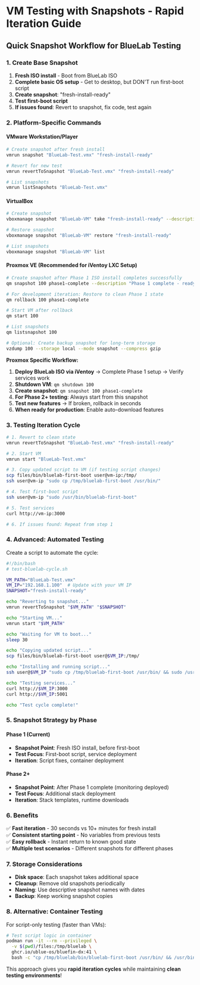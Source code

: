 # VM Testing with Snapshots - Rapid Iteration Guide

## Quick Snapshot Workflow for BlueLab Testing

### 1. Create Base Snapshot
1. **Fresh ISO install** - Boot from BlueLab ISO
2. **Complete basic OS setup** - Get to desktop, but DON'T run first-boot script
3. **Create snapshot**: "fresh-install-ready"
4. **Test first-boot script** 
5. **If issues found**: Revert to snapshot, fix code, test again

### 2. Platform-Specific Commands

#### VMware Workstation/Player
```bash
# Create snapshot after fresh install
vmrun snapshot "BlueLab-Test.vmx" "fresh-install-ready"

# Revert for new test
vmrun revertToSnapshot "BlueLab-Test.vmx" "fresh-install-ready"

# List snapshots
vmrun listSnapshots "BlueLab-Test.vmx"
```

#### VirtualBox
```bash
# Create snapshot
vboxmanage snapshot "BlueLab-VM" take "fresh-install-ready" --description "Fresh ISO install, ready for first-boot testing"

# Restore snapshot
vboxmanage snapshot "BlueLab-VM" restore "fresh-install-ready"

# List snapshots
vboxmanage snapshot "BlueLab-VM" list
```

#### Proxmox VE (Recommended for iVentoy LXC Setup)
```bash
# Create snapshot after Phase 1 ISO install completes successfully
qm snapshot 100 phase1-complete --description "Phase 1 complete - ready for Phase 2+ testing"

# For development iteration: Restore to clean Phase 1 state
qm rollback 100 phase1-complete

# Start VM after rollback
qm start 100

# List snapshots
qm listsnapshot 100

# Optional: Create backup snapshot for long-term storage
vzdump 100 --storage local --mode snapshot --compress gzip
```

**Proxmox Specific Workflow:**
1. **Deploy BlueLab ISO via iVentoy** → Complete Phase 1 setup → Verify services work
2. **Shutdown VM**: `qm shutdown 100`  
3. **Create snapshot**: `qm snapshot 100 phase1-complete`
4. **For Phase 2+ testing**: Always start from this snapshot
5. **Test new features** → If broken, rollback in seconds
6. **When ready for production**: Enable auto-download features

### 3. Testing Iteration Cycle

```bash
# 1. Revert to clean state
vmrun revertToSnapshot "BlueLab-Test.vmx" "fresh-install-ready"

# 2. Start VM
vmrun start "BlueLab-Test.vmx"

# 3. Copy updated script to VM (if testing script changes)
scp files/bin/bluelab-first-boot user@vm-ip:/tmp/
ssh user@vm-ip "sudo cp /tmp/bluelab-first-boot /usr/bin/"

# 4. Test first-boot script
ssh user@vm-ip "sudo /usr/bin/bluelab-first-boot"

# 5. Test services
curl http://vm-ip:3000

# 6. If issues found: Repeat from step 1
```

### 4. Advanced: Automated Testing

Create a script to automate the cycle:

```bash
#!/bin/bash
# test-bluelab-cycle.sh

VM_PATH="BlueLab-Test.vmx"
VM_IP="192.168.1.100"  # Update with your VM IP
SNAPSHOT="fresh-install-ready"

echo "Reverting to snapshot..."
vmrun revertToSnapshot "$VM_PATH" "$SNAPSHOT"

echo "Starting VM..."
vmrun start "$VM_PATH"

echo "Waiting for VM to boot..."
sleep 30

echo "Copying updated script..."
scp files/bin/bluelab-first-boot user@$VM_IP:/tmp/

echo "Installing and running script..."
ssh user@$VM_IP "sudo cp /tmp/bluelab-first-boot /usr/bin/ && sudo /usr/bin/bluelab-first-boot"

echo "Testing services..."
curl http://$VM_IP:3000
curl http://$VM_IP:5001

echo "Test cycle complete!"
```

### 5. Snapshot Strategy by Phase

#### Phase 1 (Current)
- **Snapshot Point**: Fresh ISO install, before first-boot
- **Test Focus**: First-boot script, service deployment
- **Iteration**: Script fixes, container deployment

#### Phase 2+  
- **Snapshot Point**: After Phase 1 complete (monitoring deployed)
- **Test Focus**: Additional stack deployment
- **Iteration**: Stack templates, runtime downloads

### 6. Benefits

✅ **Fast iteration** - 30 seconds vs 10+ minutes for fresh install  
✅ **Consistent starting point** - No variables from previous tests  
✅ **Easy rollback** - Instant return to known good state  
✅ **Multiple test scenarios** - Different snapshots for different phases  

### 7. Storage Considerations

- **Disk space**: Each snapshot takes additional space
- **Cleanup**: Remove old snapshots periodically
- **Naming**: Use descriptive snapshot names with dates
- **Backup**: Keep working snapshot copies

### 8. Alternative: Container Testing

For script-only testing (faster than VMs):

```bash
# Test script logic in container
podman run -it --rm --privileged \
  -v $(pwd)/files:/tmp/bluelab \
  ghcr.io/ublue-os/bluefin-dx:41 \
  bash -c "cp /tmp/bluelab/bin/bluelab-first-boot /usr/bin/ && /usr/bin/bluelab-first-boot"
```

This approach gives you **rapid iteration cycles** while maintaining **clean testing environments**!